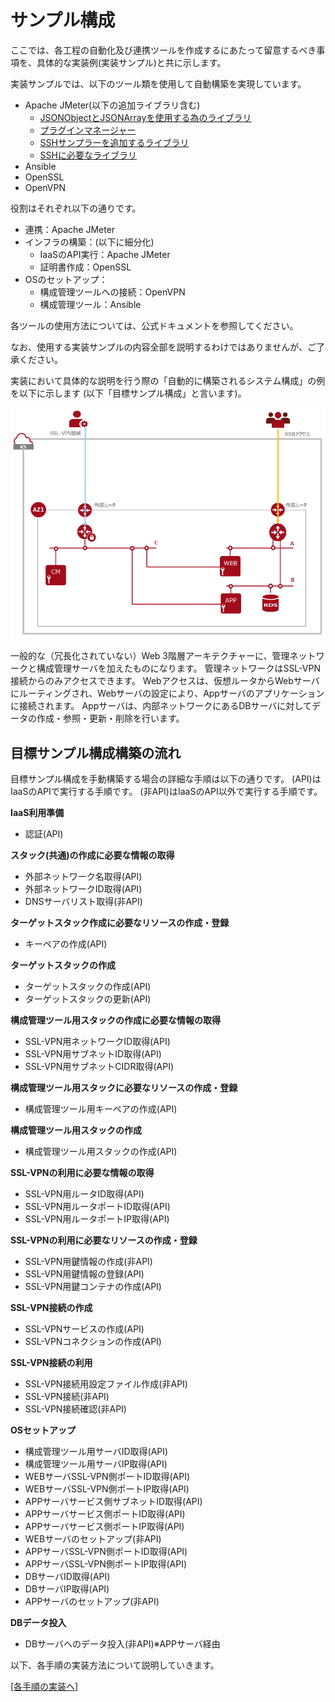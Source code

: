 # サンプル構成

ここでは、各工程の自動化及び連携ツールを作成するにあたって留意するべき事項を、具体的な実装例(実装サンプル)と共に示します。

実装サンプルでは、以下のツール類を使用して自動構築を実現しています。

- Apache JMeter(以下の追加ライブラリ含む)
  - [JSONObjectとJSONArrayを使用する為のライブラリ](http://central.maven.org/maven2/org/json/json/20160212/json-20160212.jar)
  - [プラグインマネージャー](https://jmeter-plugins.org/get/)
  - [SSHサンプラーを追加するライブラリ](https://jmeter-plugins.org/files/packages/ssh-sampler-1.1.1-SNAPSHOT.zip)
  - [SSHに必要なライブラリ](http://sourceforge.net/projects/jsch/files/jsch.jar/0.1.54/jsch-0.1.54.jar/download)
- Ansible
- OpenSSL
- OpenVPN

役割はそれぞれ以下の通りです。
- 連携：Apache JMeter
- インフラの構築：(以下に細分化)
  - IaaSのAPI実行：Apache JMeter
  - 証明書作成：OpenSSL
- OSのセットアップ：
  - 構成管理ツールへの接続：OpenVPN
  - 構成管理ツール：Ansible

各ツールの使用方法については、公式ドキュメントを参照してください。

なお、使用する実装サンプルの内容全部を説明するわけではありませんが、ご了承ください。

実装において具体的な説明を行う際の「自動的に構築されるシステム構成」の例を以下に示します (以下「目標サンプル構成」と言います)。

![目標サンプル構成](images/sample-system.png)

一般的な（冗長化されていない）Web 3階層アーキテクチャーに、管理ネットワークと構成管理サーバを加えたものになります。
管理ネットワークはSSL-VPN接続からのみアクセスできます。
Webアクセスは、仮想ルータからWebサーバにルーティングされ、Webサーバの設定により、Appサーバのアプリケーションに接続されます。
Appサーバは、内部ネットワークにあるDBサーバに対してデータの作成・参照・更新・削除を行います。

## 目標サンプル構成構築の流れ
目標サンプル構成を手動構築する場合の詳細な手順は以下の通りです。
(API)はIaaSのAPIで実行する手順です。
(非API)はIaaSのAPI以外で実行する手順です。

**IaaS利用準備**
- 認証(API)

**スタック(共通)の作成に必要な情報の取得**
- 外部ネットワーク名取得(API)
- 外部ネットワークID取得(API)
- DNSサーバリスト取得(非API)

**ターゲットスタック作成に必要なリソースの作成・登録**
- キーペアの作成(API)

**ターゲットスタックの作成**
- ターゲットスタックの作成(API)
- ターゲットスタックの更新(API)

**構成管理ツール用スタックの作成に必要な情報の取得**
- SSL-VPN用ネットワークID取得(API)
- SSL-VPN用サブネットID取得(API)
- SSL-VPN用サブネットCIDR取得(API)

**構成管理ツール用スタックに必要なリソースの作成・登録**
- 構成管理ツール用キーペアの作成(API)

**構成管理ツール用スタックの作成**
- 構成管理ツール用スタックの作成(API)

**SSL-VPNの利用に必要な情報の取得**
- SSL-VPN用ルータID取得(API)
- SSL-VPN用ルータポートID取得(API)
- SSL-VPN用ルータポートIP取得(API)

**SSL-VPNの利用に必要なリソースの作成・登録**
- SSL-VPN用鍵情報の作成(非API)
- SSL-VPN用鍵情報の登録(API)
- SSL-VPN用鍵コンテナの作成(API)

**SSL-VPN接続の作成**
- SSL-VPNサービスの作成(API)
- SSL-VPNコネクションの作成(API)

**SSL-VPN接続の利用**
- SSL-VPN接続用設定ファイル作成(非API)
- SSL-VPN接続(非API)
- SSL-VPN接続確認(非API)

**OSセットアップ**
- 構成管理ツール用サーバID取得(API)
- 構成管理ツール用サーバIP取得(API)
- WEBサーバSSL-VPN側ポートID取得(API)
- WEBサーバSSL-VPN側ポートIP取得(API)
- APPサーバサービス側サブネットID取得(API)
- APPサーバサービス側ポートID取得(API)
- APPサーバサービス側ポートIP取得(API)
- WEBサーバのセットアップ(非API)
- APPサーバSSL-VPN側ポートID取得(API)
- APPサーバSSL-VPN側ポートIP取得(API)
- DBサーバID取得(API)
- DBサーバIP取得(API)
- APPサーバのセットアップ(非API)

**DBデータ投入**
- DBサーバへのデータ投入(非API)※APPサーバ経由

以下、各手順の実装方法について説明していきます。

[\[各手順の実装へ\]](implementation.md)
